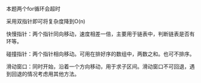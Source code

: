 本题两个for循环会超时

采用双指针即可将复杂度降到O(n)

快慢指针：两个指针同向移动，速度相差一倍，主要用于链表中，判断链表是否有环等。

碰撞指针：两个指针相向移动。可用在排好序的数组中，两数之和。也可不排序。

滑动窗口：同时开始，沿着一个方向移动，用于求子区间。滑动窗口不可回退，遇到回退的情况考虑用其他方法。

